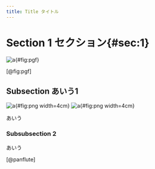 ```yaml
---
title: Title タイトル
---
```


# Section 1 セクション{#sec:1}

![a](pgf.ipynb){#fig:pgf}

[@fig:pgf]

## Subsection あいう1

![a](png.ipynb){#fig:png width=4cm}
![a](png.ipynb){#fig:png width=4cm}

あいう

### Subsubsection 2

あいう

[@panflute]
